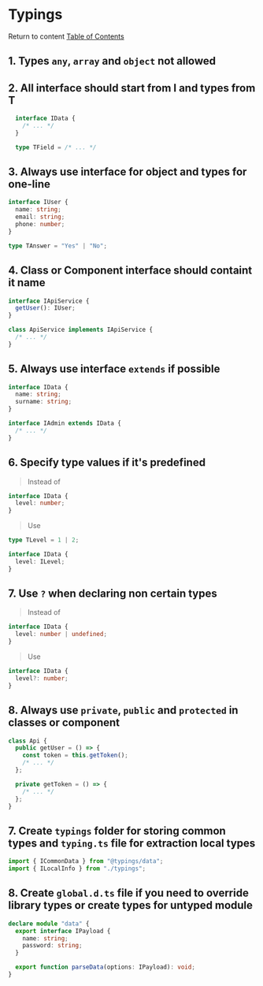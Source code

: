 # Typings

Return to content [Table of Contents](../README.md)

## 1. Types `any`, `array` and `object` not allowed

## 2. All interface should start from I and types from T

```typescript
  interface IData {
    /* ... */
  }

  type TField = /* ... */
```

## 3. Always use interface for object and types for one-line

```typescript
interface IUser {
  name: string;
  email: string;
  phone: number;
}

type TAnswer = "Yes" | "No";
```

## 4. Class or Component interface should containt it name

```typescript
interface IApiService {
  getUser(): IUser;
}

class ApiService implements IApiService {
  /* ... */
}
```

## 5. Always use interface `extends` if possible

```typescript
interface IData {
  name: string;
  surname: string;
}

interface IAdmin extends IData {
  /* ... */
}
```

## 6. Specify type values if it's predefined

> Instead of

```typescript
interface IData {
  level: number;
}
```

> Use

```typescript
type TLevel = 1 | 2;

interface IData {
  level: ILevel;
}
```

## 7. Use `?` when declaring non certain types

> Instead of

```typescript
interface IData {
  level: number | undefined;
}
```

> Use

```typescript
interface IData {
  level?: number;
}
```

## 8. Always use `private`, `public` and `protected` in classes or component

```typescript
class Api {
  public getUser = () => {
    const token = this.getToken();
    /* ... */
  };

  private getToken = () => {
    /* ... */
  };
}
```

## 7. Create `typings` folder for storing common types and `typing.ts` file for extraction local types

```typescript
import { ICommonData } from "@typings/data";
import { ILocalInfo } from "./typings";
```

## 8. Create `global.d.ts` file if you need to override library types or create types for untyped module

```typescript
declare module "data" {
  export interface IPayload {
    name: string;
    password: string;
  }

  export function parseData(options: IPayload): void;
}
```
